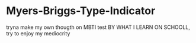 # Myers-Briggs-Type-Indicator
tryna make my own thougth on MBTI test BY WHAT I LEARN ON SCHOOLL, try to enjoy my mediocrity
